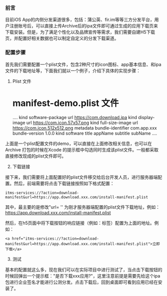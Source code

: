 ### 前言

目前iOS App的内侧分发渠道很多，包括：蒲公英、fir.im等等三方分发平台，用户注册账号后，可以直接上传Archive后的ipa文件即可通过生成的应用下载页来下载安装。但是，为了满足个性化以及品牌宣传等需求，我们需要自建H5下载页，并配置好相关数据也可以制定自定义的分发下载渠道。

### 配置步骤

首先我们需要配置一个plist文件，包含2种尺寸的icon图标、app基本信息、和ipa文件的下载地址等，下面我们就以一个例子，介绍下具体的实现步骤：

1. Plist 文件

    # manifest-demo.plist 文件
    ....
    <array>
    				<dict>
    					<key>kind</key>
    					<string>software-package</string>
    					<key>url</key>
    					<string>https://com.download.ipa</string>		<!-- 这里填写ipa文件的下载地址 -->
    				</dict>
    				<dict>
    					<key>kind</key>
    					<string>display-image</string>
    					<key>url</key>
    					<string>https://com.icon.57x57.png</string>	<!-- 57x57 像素的icon图片 -->
    				</dict>
    				<dict>
    					<key>kind</key>
    					<string>full-size-image</string>
    					<key>url</key>
    					<string>https://com.icon.512x512.png</string> <!-- 512x512 像素的icon图片 -->
    				</dict>
    			</array>
    			<key>metadata</key>
    			<dict>
    				<key>bundle-identifier</key>
    				<string>com.app.xxx</string>	<!-- 包名 -->
    				<key>bundle-version</key>
    				<string>1.0.0</string>				<!-- 版本号 -->
    				<key>kind</key>
    				<string>software</string>
    				<key>title</key>
    				<string>appName</string>					<!-- 应用名称 -->
            <key>subtitle</key>	
    				<string>subName</string>				  <!-- 副标题 -->
    			</dict>
    ....

上面是一个plist配置文件的demo，可以直接在上面修改相关信息，也可以在Archive 打包的时候在Xcode 的提示框中勾选同时生成该plist文件。一般都采取直接修改现成的plist文件即可。

2. 下载链接

接下来，我们需要将上面配置好的plist文件移交给后台开发人员，进行服务器端配置。然后，前端需要将点击下载链接按照如下格式配置：

    itms-services://?action=download-manifest&url=https://app.download.xxx.com/install-manifest.plist

其中，最主要的是修改"url= '' 为刚才服务器端配置的plist文件下载地址，例如：https://app.download.xxx.com/install-manifest.plist

然后，在h5页面中将下载按钮的响应链接（例如：<a>标签）配置为上面的地址。例如：

    <a href="itms-services://?action=download-manifest&url=https://app.download.xxx.com/install-manifest.plist">立即下载</a>

3. 测试

基本的配置就这么多，现在我们可以在实际项目中进行测试了，当点击下载按钮的时候回弹出一个提示框："是否下载xxx应用?"，这里注意前提是需要先给这个ipa包进行企业签名才能进行公测分发。点击下载后，回到桌面即可看到应用已经在安装了。


